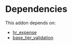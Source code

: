 # Dependencies

This addon depends on:

- [hr_expense](https://github.com/bringout/oca-ocb-hr)
- [base_tier_validation](https://github.com/bringout/oca-technical)
